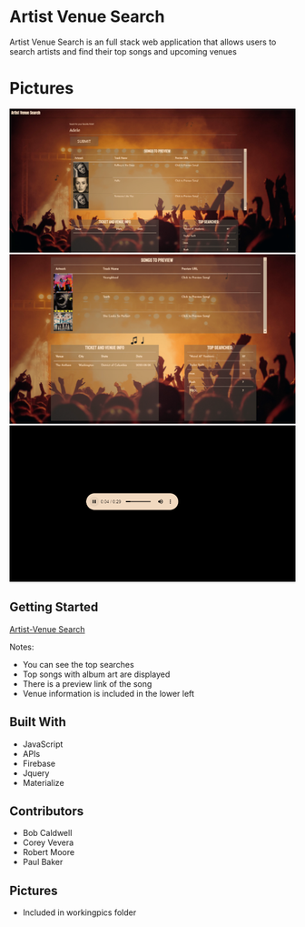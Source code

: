 # Artist Venue Search

Artist Venue Search is an full stack web application that allows users to search artists and find their top songs and upcoming venues

# Pictures

<img src="/workingpics/Capture1.png" alt="Capture 1"/>
<img src="/workingpics/Capture2.png" alt="Capture 2"/>
<img src="/workingpics/Capture3.png" alt="Capture 3"/>


## Getting Started


[Artist-Venue Search](https://robertmoore40.github.io/Venue-Search/)

Notes:

- You can see the top searches
- Top songs with album art are displayed
- There is a preview link of the song
- Venue information is included in the lower left


## Built With

* JavaScript
* APIs
* Firebase
* Jquery
* Materialize



## Contributors

* Bob Caldwell
* Corey Vevera
* Robert Moore
* Paul Baker

## Pictures

* Included in workingpics folder



